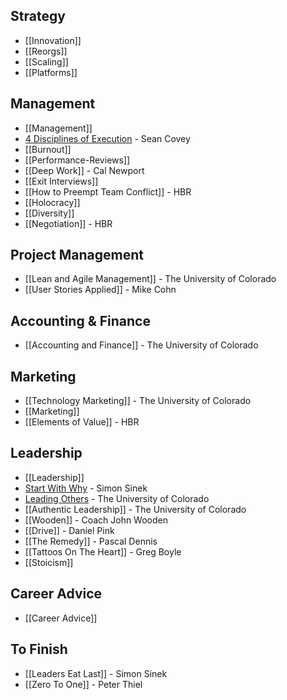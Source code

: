 ## Strategy

* [[Innovation]]
* [[Reorgs]]
* [[Scaling]]
* [[Platforms]]

## Management

* [[Management]]
* [4 Disciplines of Execution](4-Disciplines-Of-Execution) - Sean Covey
* [[Burnout]]
* [[Performance-Reviews]]
* [[Deep Work]] - Cal Newport
* [[Exit Interviews]]
* [[How to Preempt Team Conflict]] - HBR
* [[Holocracy]]
* [[Diversity]]
* [[Negotiation]] - HBR

## Project Management

* [[Lean and Agile Management]] - The University of Colorado
* [[User Stories Applied]] - Mike Cohn

## Accounting & Finance

* [[Accounting and Finance]] - The University of Colorado

## Marketing

* [[Technology Marketing]] - The University of Colorado
* [[Marketing]]
* [[Elements of Value]] - HBR

## Leadership

* [[Leadership]]
* [Start With Why](Start-With-Why) - Simon Sinek
* [Leading Others](Leading-Others) - The University of Colorado
* [[Authentic Leadership]] - The University of Colorado
* [[Wooden]] - Coach John Wooden
* [[Drive]] - Daniel Pink
* [[The Remedy]] - Pascal Dennis
* [[Tattoos On The Heart]] - Greg Boyle
* [[Stoicism]]

## Career Advice

* [[Career Advice]]

## To Finish

* [[Leaders Eat Last]] - Simon Sinek
* [[Zero To One]] - Peter Thiel
